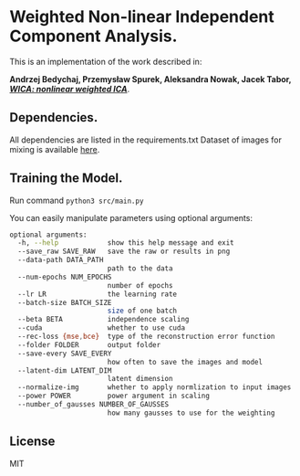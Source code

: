 # Weighted Non-linear Independent Component Analysis.

This is an implementation of the work described in:
  
**Andrzej Bedychaj, Przemysław Spurek, Aleksandra Nowak, Jacek Tabor,** 
***[WICA: nonlinear weighted ICA](https://arxiv.org/abs/2001.04147)***.

## Dependencies.

All dependencies are listed in the requirements.txt
Dataset of images for mixing is available [here](https://www2.eecs.berkeley.edu/Research/Projects/CS/vision/bsds/BSDS300/html/dataset/images.html).

## Training the Model.
Run command
`python3 src/main.py`

You can easily manipulate parameters using optional arguments:
```bash
optional arguments:
  -h, --help            show this help message and exit
  --save_raw SAVE_RAW   save the raw or results in png
  --data-path DATA_PATH
                        path to the data
  --num-epochs NUM_EPOCHS
                        number of epochs
  --lr LR               the learning rate
  --batch-size BATCH_SIZE
                        size of one batch
  --beta BETA           independence scaling
  --cuda                whether to use cuda
  --rec-loss {mse,bce}  type of the reconstruction error function
  --folder FOLDER       output folder
  --save-every SAVE_EVERY
                        how often to save the images and model
  --latent-dim LATENT_DIM
                        latent dimension
  --normalize-img       whether to apply normlization to input images
  --power POWER         power argument in scaling
  --number_of_gausses NUMBER_OF_GAUSSES
                        how many gausses to use for the weighting
```
## License
MIT

